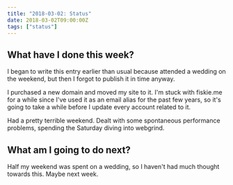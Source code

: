 ```yaml
---
title: "2018-03-02: Status"
date: 2018-03-02T09:00:00Z
tags: ["status"]
---
```


## What have I done this week?

I began to write this entry earlier than usual because attended a wedding on the weekend, but then I forgot to publish it in time anyway.

I purchased a new domain and moved my site to it. I'm stuck with fiskie.me for a while since I've used it as an email alias for the past few years, so it's going to take a while before I update every account related to it.

Had a pretty terrible weekend. Dealt with some spontaneous performance problems, spending the Saturday diving into webgrind.

## What am I going to do next?

Half my weekend was spent on a wedding, so I haven't had much thought towards this. Maybe next week.
